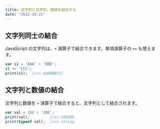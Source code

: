 ```yaml
---
title: 文字列と文字列、数値を結合する
date: "2012-10-21"
---
```


文字列同士の結合
----

JavaScript の文字列は、`+` 演算子で結合できます。単項演算子の `+=` も使えます。

```javascript
var s1 = 'AAA' + 'BBB';
s1 += 'CCC';
print(s1);  //=> AAABBBCCC
```

文字列と数値の結合
----

文字列と数値を `+` 演算子で結合すると、文字列として結合されます。

```javascript
var val = 100 + '200';
print(val);         //=> 100200
print(typeof val);  //=> string
```

